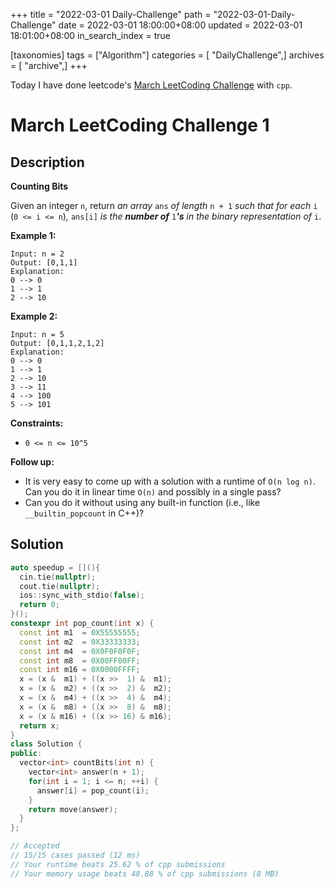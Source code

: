+++
title = "2022-03-01 Daily-Challenge"
path = "2022-03-01-Daily-Challenge"
date = 2022-03-01 18:00:00+08:00
updated = 2022-03-01 18:01:00+08:00
in_search_index = true

[taxonomies]
tags = ["Algorithm"]
categories = [ "DailyChallenge",]
archives = [ "archive",]
+++

Today I have done leetcode's [March LeetCoding Challenge](https://leetcode.com/problems/counting-bits/) with `cpp`.

<!-- more -->

# March LeetCoding Challenge 1

## Description

**Counting Bits**

Given an integer `n`, return *an array* `ans` *of length* `n + 1` *such that for each* `i` (`0 <= i <= n`)*,* `ans[i]` *is the **number of*** `1`***'s** in the binary representation of* `i`.

 

**Example 1:**

```
Input: n = 2
Output: [0,1,1]
Explanation:
0 --> 0
1 --> 1
2 --> 10
```

**Example 2:**

```
Input: n = 5
Output: [0,1,1,2,1,2]
Explanation:
0 --> 0
1 --> 1
2 --> 10
3 --> 11
4 --> 100
5 --> 101
```

 

**Constraints:**

- `0 <= n <= 10^5`

 

**Follow up:**

- It is very easy to come up with a solution with a runtime of `O(n log n)`. Can you do it in linear time `O(n)` and possibly in a single pass?
- Can you do it without using any built-in function (i.e., like `__builtin_popcount` in C++)?

## Solution

``` cpp
auto speedup = [](){
  cin.tie(nullptr);
  cout.tie(nullptr);
  ios::sync_with_stdio(false);
  return 0;
}();
constexpr int pop_count(int x) {
  const int m1  = 0X55555555;
  const int m2  = 0X33333333;
  const int m4  = 0X0F0F0F0F;
  const int m8  = 0X00FF00FF;
  const int m16 = 0X0000FFFF;
  x = (x &  m1) + ((x >>  1) &  m1);
  x = (x &  m2) + ((x >>  2) &  m2);
  x = (x &  m4) + ((x >>  4) &  m4);
  x = (x &  m8) + ((x >>  8) &  m8);
  x = (x & m16) + ((x >> 16) & m16);
  return x;
}
class Solution {
public:
  vector<int> countBits(int n) {
    vector<int> answer(n + 1);
    for(int i = 1; i <= n; ++i) {
      answer[i] = pop_count(i);
    }
    return move(answer);
  }
};

// Accepted
// 15/15 cases passed (12 ms)
// Your runtime beats 25.62 % of cpp submissions
// Your memory usage beats 48.88 % of cpp submissions (8 MB)
```
